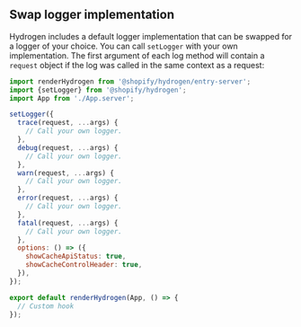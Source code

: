## Swap logger implementation

Hydrogen includes a default logger implementation that can be swapped for a logger of your choice. You can call `setLogger` with your own implementation. The first argument of each log method will contain a `request` object if the log was called in the same context as a request:

```js
import renderHydrogen from '@shopify/hydrogen/entry-server';
import {setLogger} from '@shopify/hydrogen';
import App from './App.server';

setLogger({
  trace(request, ...args) {
    // Call your own logger.
  },
  debug(request, ...args) {
    // Call your own logger.
  },
  warn(request, ...args) {
    // Call your own logger.
  },
  error(request, ...args) {
    // Call your own logger.
  },
  fatal(request, ...args) {
    // Call your own logger.
  },
  options: () => ({
    showCacheApiStatus: true,
    showCacheControlHeader: true,
  }),
});

export default renderHydrogen(App, () => {
  // Custom hook
});
```
